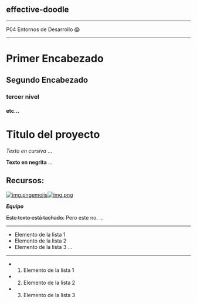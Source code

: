 ## effective-doodle
***
P04 Entornos de Desarrollo 😱
***
# Primer Encabezado
## Segundo Encabezado
### tercer nivel
#### etc...
# Titulo del proyecto
_Texto en cursiva_
...


**Texto en negrita**
...


## Recursos:
[![img.png](img.png)emojis![img.png](img.png)](https://gist.github.com/rxaviers/7360908)

_**Equipo**_

~~Este texto está tachado.~~ Pero este no. ...
***

- Elemento de la lista 1
- Elemento de la lista 2
- Elemento de la lista 3
  ...
***

- 1. Elemento de la lista 1
- 2. Elemento de la lista 2
- 3. Elemento de la lista 3